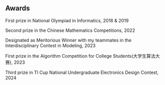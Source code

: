 ## Awards

First prize in National Olympiad in Informatics, 2018 & 2019

Second prize in the Chinese Mathematics Competitions, 2022

Designated as Meritorious Winner with my teammates in the Interdisciplinary Contest in Modeling, 2023

First prize in the Algorithm Competition for College Students(大学生算法大赛), 2023

Third prize in TI Cup National Undergraduate Electronics Design Contest, 2024
